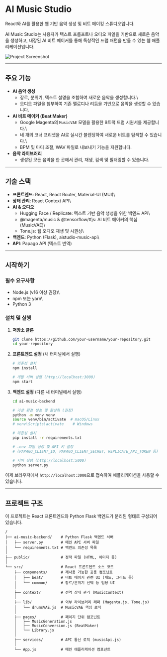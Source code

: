 # AI Music Studio

React와 AI를 활용한 웹 기반 음악 생성 및 비트 메이킹 스튜디오입니다.

AI Music Studio는 사용자가 텍스트 프롬프트나 오디오 파일을 기반으로
새로운 음악을 생성하고, 내장된 AI 비트 메이커를 통해 독창적인 드럼
패턴을 만들 수 있는 웹 애플리케이션입니다.

![Project Screenshot](MUSIC/images/screenshot.png)

------------------------------------------------------------------------

## 주요 기능

-   **AI 음악 생성**
    -   장르, 분위기, 텍스트 설명을 조합하여 새로운 음악을 생성합니다.\
    -   오디오 파일을 첨부하여 기존 멜로디나 리듬을 기반으로 음악을
        생성할 수 있습니다.
-   **AI 비트 메이커 (Beat Maker)**
    -   Google Magenta의 `MusicVAE` 모델을 활용한 9트랙 드럼 시퀀서를
        제공합니다.\
    -   네 개의 코너 프리셋을 AI로 실시간 블렌딩하여 새로운 비트를
        탐색할 수 있습니다.\
    -   BPM 및 마디 조절, WAV 파일로 내보내기 기능을 지원합니다.
-   **음악 라이브러리**
    -   생성된 모든 음악을 한 곳에서 관리, 재생, 검색 및 필터링할 수
        있습니다.

------------------------------------------------------------------------

## 기술 스택

-   **프론트엔드**: React, React Router, Material-UI (MUI)\
-   **상태 관리**: React Context API\
-   **AI & 오디오**
    -   Hugging Face / Replicate: 텍스트 기반 음악 생성을 위한 백엔드
        API\
    -   @magenta/music & @tensorflow/tfjs: AI 비트 메이커의 핵심
        (MusicVAE)\
    -   Tone.js: 웹 오디오 재생 및 시퀀싱\
-   **백엔드**: Python (Flask), aistudio-music-api\
-   **API**: Papago API (텍스트 번역)

------------------------------------------------------------------------

## 시작하기

### 필수 요구사항

-   Node.js (v16 이상 권장)\
-   npm 또는 yarn\
-   Python 3

### 설치 및 실행

1.  **저장소 클론**

    ``` bash
    git clone https://github.com/your-username/your-repository.git
    cd your-repository
    ```

2.  **프론트엔드 설정** (새 터미널에서 실행)

    ``` bash
    # 의존성 설치
    npm install

    # 개발 서버 실행 (http://localhost:3000)
    npm start
    ```

3.  **백엔드 설정** (다른 새 터미널에서 실행)

    ``` bash
    cd ai-music-backend

    # 가상 환경 생성 및 활성화 (권장)
    python -m venv venv
    source venv/bin/activate  # macOS/Linux
    # venv\Scripts\activate    # Windows

    # 의존성 설치
    pip install -r requirements.txt

    # .env 파일 생성 및 API 키 설정
    # (PAPAGO_CLIENT_ID, PAPAGO_CLIENT_SECRET, REPLICATE_API_TOKEN 등)

    # 서버 실행 (http://localhost:5000)
    python server.py
    ```

이제 브라우저에서 `http://localhost:3000`으로 접속하여 애플리케이션을
사용할 수 있습니다.

------------------------------------------------------------------------

## 프로젝트 구조

이 프로젝트는 React 프론트엔드와 Python Flask 백엔드가 분리된 형태로 구성되어 있습니다.

    /
    ├── ai-music-backend/    # Python Flask 백엔드 서버
    │   ├── server.py        # 메인 API 서버 파일
    │   └── requirements.txt # 백엔드 의존성 목록
    │
    ├── public/              # 정적 파일 (HTML, 이미지 등)
    │
    └── src/                 # React 프론트엔드 소스 코드
        ├── components/      # 재사용 가능한 공용 컴포넌트
        │   ├── beat/        # 비트 메이커 관련 UI (패드, 그리드 등)
        │   └── common/      # 장르/분위기 선택 등 범용 UI
        │
        ├── context/         # 전역 상태 관리 (MusicContext)
        │
        ├── lib/             # 외부 라이브러리 래퍼 (Magenta.js, Tone.js)
        │   └── drumsVAE.js  # MusicVAE 핵심 로직
        │
        ├── pages/           # 페이지 단위 컴포넌트
        │   ├── MusicGeneration.js
        │   ├── MusicConversion.js (BeatMaker)
        │   └── Library.js
        │
        ├── services/        # API 통신 로직 (musicApi.js)
        │
        └── App.js           # 메인 애플리케이션 컴포넌트
